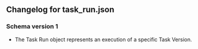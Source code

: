 ## Changelog for task_run.json

### Schema version 1

* The Task Run object represents an execution of a specific Task Version.